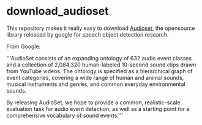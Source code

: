 # download_audioset

This repository makes it really easy to download [Audioset](https://research.google.com/audioset/), the opensource library released by google for speech object detection research.

From Google:

'''AudioSet consists of an expanding ontology of 632 audio event classes and a collection of 2,084,320 human-labeled 10-second sound clips drawn from YouTube videos. The ontology is specified as a hierarchical graph of event categories, covering a wide range of human and animal sounds, musical instruments and genres, and common everyday environmental sounds.

By releasing AudioSet, we hope to provide a common, realistic-scale evaluation task for audio event detection, as well as a    starting point for a comprehensive vocabulary of sound events.'''
